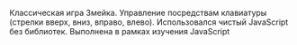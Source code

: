 Классическая игра Змейка. Управление посредствам клавиатуры (стрелки вверх, вниз, вправо, влево).
Использовался чистый JavaScript без библиотек. 
Выполнена в рамках изучения JavaScript

